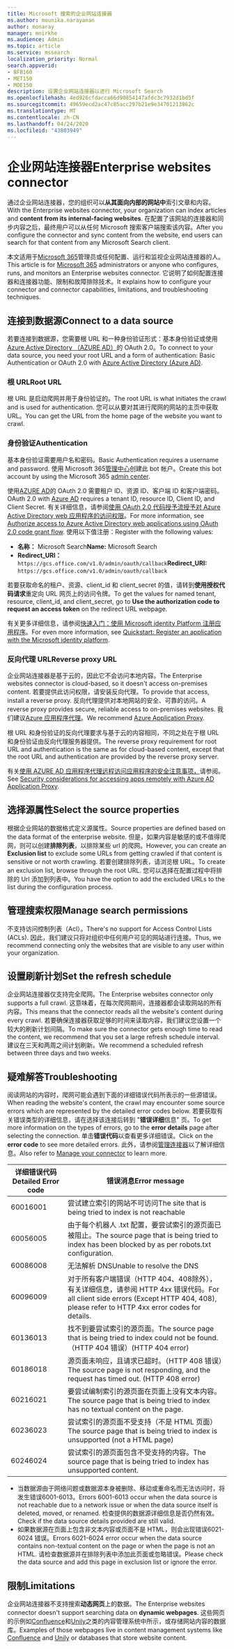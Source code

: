 ```yaml
---
title: Microsoft 搜索的企业网站连接器
ms.author: mounika.narayanan
author: monaray
manager: mnirkhe
ms.audience: Admin
ms.topic: article
ms.service: mssearch
localization_priority: Normal
search.appverid:
- BFB160
- MET150
- MOE150
description: 设置企业网站连接器以进行 Microsoft Search
ms.openlocfilehash: 4ed926cfdacca66d90854147afdc3c7932d1bd5f
ms.sourcegitcommit: 49659ecd2ac47c85acc297b21e9e34701213862c
ms.translationtype: MT
ms.contentlocale: zh-CN
ms.lasthandoff: 04/24/2020
ms.locfileid: "43803949"
---
```

# <a name="enterprise-websites-connector"></a><span data-ttu-id="a70e1-103">企业网站连接器</span><span class="sxs-lookup"><span data-stu-id="a70e1-103">Enterprise websites connector</span></span>

<span data-ttu-id="a70e1-104">通过企业网站连接器，您的组织可以**从其面向内部的网站中**索引文章和内容。</span><span class="sxs-lookup"><span data-stu-id="a70e1-104">With the Enterprise websites connector, your organization can index articles and **content from its internal-facing websites**.</span></span> <span data-ttu-id="a70e1-105">在配置了该网站的连接器和同步内容之后，最终用户可以从任何 Microsoft 搜索客户端搜索该内容。</span><span class="sxs-lookup"><span data-stu-id="a70e1-105">After you configure the connector and sync content from the website, end users can search for that content from any Microsoft Search client.</span></span>

<span data-ttu-id="a70e1-106">本文适用于[Microsoft 365](https://www.microsoft.com/microsoft-365)管理员或任何配置、运行和监视企业网站连接器的人。</span><span class="sxs-lookup"><span data-stu-id="a70e1-106">This article is for [Microsoft 365](https://www.microsoft.com/microsoft-365) administrators or anyone who configures, runs, and monitors an Enterprise websites connector.</span></span> <span data-ttu-id="a70e1-107">它说明了如何配置连接器和连接器功能、限制和故障排除技术。</span><span class="sxs-lookup"><span data-stu-id="a70e1-107">It explains how to configure your connector and connector capabilities, limitations, and troubleshooting techniques.</span></span>  

## <a name="connect-to-a-data-source"></a><span data-ttu-id="a70e1-108">连接到数据源</span><span class="sxs-lookup"><span data-stu-id="a70e1-108">Connect to a data source</span></span> 
<span data-ttu-id="a70e1-109">若要连接到数据源，您需要根 URL 和一种身份验证形式：基本身份验证或使用[Azure Active Directory （AZURE AD）](https://docs.microsoft.com/azure/active-directory/)的 OAuth 2.0。</span><span class="sxs-lookup"><span data-stu-id="a70e1-109">To connect to your data source, you need your root URL and a form of authentication: Basic Authentication or OAuth 2.0 with [Azure Active Directory (Azure AD)](https://docs.microsoft.com/azure/active-directory/).</span></span>

### <a name="root-url"></a><span data-ttu-id="a70e1-110">根 URL</span><span class="sxs-lookup"><span data-stu-id="a70e1-110">Root URL</span></span>
<span data-ttu-id="a70e1-111">根 URL 是启动爬网并用于身份验证的。</span><span class="sxs-lookup"><span data-stu-id="a70e1-111">The root URL is what initiates the crawl and is used for authentication.</span></span> <span data-ttu-id="a70e1-112">您可以从要对其进行爬网的网站的主页中获取 URL。</span><span class="sxs-lookup"><span data-stu-id="a70e1-112">You can get the URL from the home page of the website you want to crawl.</span></span>

### <a name="authentication"></a><span data-ttu-id="a70e1-113">身份验证</span><span class="sxs-lookup"><span data-stu-id="a70e1-113">Authentication</span></span> 
<span data-ttu-id="a70e1-114">基本身份验证需要用户名和密码。</span><span class="sxs-lookup"><span data-stu-id="a70e1-114">Basic Authentication requires a username and password.</span></span> <span data-ttu-id="a70e1-115">使用 Microsoft 365[管理中心](https://admin.microsoft.com)创建此 bot 帐户。</span><span class="sxs-lookup"><span data-stu-id="a70e1-115">Create this bot account by using the Microsoft 365 [admin center](https://admin.microsoft.com).</span></span>

<span data-ttu-id="a70e1-116">使用[AZURE AD](https://docs.microsoft.com/azure/active-directory/)的 OAuth 2.0 需要租户 ID、资源 ID、客户端 ID 和客户端密码。</span><span class="sxs-lookup"><span data-stu-id="a70e1-116">OAuth 2.0 with [Azure AD](https://docs.microsoft.com/azure/active-directory/) requires a tenant ID, resource ID, Client ID, and Client Secret.</span></span>
<span data-ttu-id="a70e1-117">有关详细信息，请参阅[使用 OAuth 2.0 代码授予流授予对 Azure Active Directory web 应用程序的访问权限](https://docs.microsoft.com/azure/active-directory/develop/v1-protocols-oauth-code)。</span><span class="sxs-lookup"><span data-stu-id="a70e1-117">For more information, see [Authorize access to Azure Active Directory web applications using OAuth 2.0 code grant flow](https://docs.microsoft.com/azure/active-directory/develop/v1-protocols-oauth-code).</span></span> <span data-ttu-id="a70e1-118">使用以下值注册：</span><span class="sxs-lookup"><span data-stu-id="a70e1-118">Register with the following values:</span></span>
* <span data-ttu-id="a70e1-119">**名称：** Microsoft Search</span><span class="sxs-lookup"><span data-stu-id="a70e1-119">**Name:** Microsoft Search</span></span>
* <span data-ttu-id="a70e1-120">**Redirect_URI：**`https://gcs.office.com/v1.0/admin/oauth/callback`</span><span class="sxs-lookup"><span data-stu-id="a70e1-120">**Redirect_URI:** `https://gcs.office.com/v1.0/admin/oauth/callback`</span></span>

<span data-ttu-id="a70e1-121">若要获取命名的租户、资源、client_id 和 client_secret 的值，请转到**使用授权代码请求**重定向 URL 网页上的访问令牌。</span><span class="sxs-lookup"><span data-stu-id="a70e1-121">To get the values for named tenant, resource, client_id, and client_secret, go to **Use the authorization code to request an access token** on the redirect URL webpage.</span></span>

<span data-ttu-id="a70e1-122">有关更多详细信息，请参阅[快速入门：使用 Microsoft identity Platform 注册应用程序](https://docs.microsoft.com/azure/active-directory/develop/quickstart-register-app)。</span><span class="sxs-lookup"><span data-stu-id="a70e1-122">For even more information, see [Quickstart: Register an application with the Microsoft identity platform](https://docs.microsoft.com/azure/active-directory/develop/quickstart-register-app).</span></span>

### <a name="reverse-proxy-url"></a><span data-ttu-id="a70e1-123">反向代理 URL</span><span class="sxs-lookup"><span data-stu-id="a70e1-123">Reverse proxy URL</span></span> 
<span data-ttu-id="a70e1-124">企业网站连接器是基于云的，因此它不会访问本地内容。</span><span class="sxs-lookup"><span data-stu-id="a70e1-124">The Enterprise websites connector is cloud-based, so it doesn't access on-premises content.</span></span> <span data-ttu-id="a70e1-125">若要提供此访问权限，请安装反向代理。</span><span class="sxs-lookup"><span data-stu-id="a70e1-125">To provide that access, install a reverse proxy.</span></span> <span data-ttu-id="a70e1-126">反向代理提供对本地网站的安全、可靠的访问。</span><span class="sxs-lookup"><span data-stu-id="a70e1-126">A reverse proxy provides secure, reliable access to on-premises websites.</span></span> <span data-ttu-id="a70e1-127">我们建议[Azure 应用程序代理](https://docs.microsoft.com/azure/active-directory/manage-apps/application-proxy)。</span><span class="sxs-lookup"><span data-stu-id="a70e1-127">We recommend [Azure Application Proxy](https://docs.microsoft.com/azure/active-directory/manage-apps/application-proxy).</span></span>

<span data-ttu-id="a70e1-128">根 URL 和身份验证的反向代理要求与基于云的内容相同，不同之处在于根 URL 和身份验证由反向代理服务器提供。</span><span class="sxs-lookup"><span data-stu-id="a70e1-128">The reverse proxy requirement for root URL and authentication is the same as for cloud-based content, except that the root URL and authentication are provided by the reverse proxy server.</span></span>

<span data-ttu-id="a70e1-129">有关[使用 AZURE AD 应用程序代理远程访问应用程序的安全注意事项，](https://docs.microsoft.com/azure/active-directory/manage-apps/application-proxy-security)请参阅。</span><span class="sxs-lookup"><span data-stu-id="a70e1-129">See [Security considerations for accessing apps remotely with Azure AD Application Proxy](https://docs.microsoft.com/azure/active-directory/manage-apps/application-proxy-security).</span></span>

## <a name="select-the-source-properties"></a><span data-ttu-id="a70e1-130">选择源属性</span><span class="sxs-lookup"><span data-stu-id="a70e1-130">Select the source properties</span></span> 
<span data-ttu-id="a70e1-131">根据企业网站的数据格式定义源属性。</span><span class="sxs-lookup"><span data-stu-id="a70e1-131">Source properties are defined based on the data format of the enterprise website.</span></span> <span data-ttu-id="a70e1-132">但是，如果内容是敏感的或不值得爬网，则可以创建**排除列表**，以排除某些 url 的爬网。</span><span class="sxs-lookup"><span data-stu-id="a70e1-132">However, you can create an **Exclusion list** to exclude some URLs from getting crawled if that content is sensitive or not worth crawling.</span></span> <span data-ttu-id="a70e1-133">若要创建排除列表，请浏览根 URL。</span><span class="sxs-lookup"><span data-stu-id="a70e1-133">To create an exclusion list, browse through the root URL.</span></span> <span data-ttu-id="a70e1-134">您可以选择在配置过程中将排除的 Url 添加到列表中。</span><span class="sxs-lookup"><span data-stu-id="a70e1-134">You have the option to add the excluded URLs to the list during the configuration process.</span></span>

## <a name="manage-search-permissions"></a><span data-ttu-id="a70e1-135">管理搜索权限</span><span class="sxs-lookup"><span data-stu-id="a70e1-135">Manage search permissions</span></span> 
<span data-ttu-id="a70e1-136">不支持访问控制列表（Acl）。</span><span class="sxs-lookup"><span data-stu-id="a70e1-136">There's no support for Access Control Lists (ACLs).</span></span> <span data-ttu-id="a70e1-137">因此，我们建议只将对组织中任何用户可见的网站进行连接。</span><span class="sxs-lookup"><span data-stu-id="a70e1-137">Thus, we recommend connecting only the websites that are visible to any user within your organization.</span></span>

## <a name="set-the-refresh-schedule"></a><span data-ttu-id="a70e1-138">设置刷新计划</span><span class="sxs-lookup"><span data-stu-id="a70e1-138">Set the refresh schedule</span></span>
<span data-ttu-id="a70e1-139">企业网站连接器仅支持完全爬网。</span><span class="sxs-lookup"><span data-stu-id="a70e1-139">The Enterprise websites connector only supports a full crawl.</span></span> <span data-ttu-id="a70e1-140">这意味着，在每次爬网期间，连接器都会读取网站的所有内容。</span><span class="sxs-lookup"><span data-stu-id="a70e1-140">This means that the connector reads all the website's content during every crawl.</span></span> <span data-ttu-id="a70e1-141">若要确保连接器获取足够的时间来读取内容，我们建议您设置一个较大的刷新计划间隔。</span><span class="sxs-lookup"><span data-stu-id="a70e1-141">To make sure the connector gets enough time to read the content, we recommend that you set a large refresh schedule interval.</span></span> <span data-ttu-id="a70e1-142">建议在三天和两周之间计划刷新。</span><span class="sxs-lookup"><span data-stu-id="a70e1-142">We recommend a scheduled refresh between three days and two weeks.</span></span> 

## <a name="troubleshooting"></a><span data-ttu-id="a70e1-143">疑难解答</span><span class="sxs-lookup"><span data-stu-id="a70e1-143">Troubleshooting</span></span>
<span data-ttu-id="a70e1-144">阅读网站的内容时，爬网可能会遇到下面的详细错误代码所表示的一些源错误。</span><span class="sxs-lookup"><span data-stu-id="a70e1-144">When reading the website's content, the crawl may encounter some source errors which are represented by the detailed error codes below.</span></span> <span data-ttu-id="a70e1-145">若要获取有关错误类型的详细信息，请在选择该连接后转到 "**错误详细**信息" 页。</span><span class="sxs-lookup"><span data-stu-id="a70e1-145">To get more information on the types of errors, go to the **error details** page after selecting the connection.</span></span> <span data-ttu-id="a70e1-146">单击**错误代码**以查看更多详细错误。</span><span class="sxs-lookup"><span data-stu-id="a70e1-146">Click on the **error code** to see more detailed errors.</span></span> <span data-ttu-id="a70e1-147">此外，请参阅[管理连接器](https://docs.microsoft.com/microsoftsearch/manage-connector)以了解详细信息。</span><span class="sxs-lookup"><span data-stu-id="a70e1-147">Also refer to [Manage your connector](https://docs.microsoft.com/microsoftsearch/manage-connector) to learn more.</span></span>

 <span data-ttu-id="a70e1-148">**详细错误代码**</span><span class="sxs-lookup"><span data-stu-id="a70e1-148">**Detailed Error code**</span></span> | <span data-ttu-id="a70e1-149">**错误消息**</span><span class="sxs-lookup"><span data-stu-id="a70e1-149">**Error message**</span></span>
 --- | --- 
 <span data-ttu-id="a70e1-150">6001</span><span class="sxs-lookup"><span data-stu-id="a70e1-150">6001</span></span>   | <span data-ttu-id="a70e1-151">尝试建立索引的网站不可访问</span><span class="sxs-lookup"><span data-stu-id="a70e1-151">The site that is being tried to index is not reachable</span></span> 
 <span data-ttu-id="a70e1-152">6005</span><span class="sxs-lookup"><span data-stu-id="a70e1-152">6005</span></span> | <span data-ttu-id="a70e1-153">由于每个机器人 .txt 配置，要尝试索引的源页面已被阻止。</span><span class="sxs-lookup"><span data-stu-id="a70e1-153">The source page that is being tried to index has been blocked by as per robots.txt configuration.</span></span>
 <span data-ttu-id="a70e1-154">6008</span><span class="sxs-lookup"><span data-stu-id="a70e1-154">6008</span></span> | <span data-ttu-id="a70e1-155">无法解析 DNS</span><span class="sxs-lookup"><span data-stu-id="a70e1-155">Unable to resolve the DNS</span></span>
 <span data-ttu-id="a70e1-156">6009</span><span class="sxs-lookup"><span data-stu-id="a70e1-156">6009</span></span> | <span data-ttu-id="a70e1-157">对于所有客户端错误（HTTP 404、408除外），有关详细信息，请参阅 HTTP 4xx 错误代码。</span><span class="sxs-lookup"><span data-stu-id="a70e1-157">For all client side errors (Except HTTP 404, 408), please refer to HTTP 4xx error codes for details.</span></span>
 <span data-ttu-id="a70e1-158">6013</span><span class="sxs-lookup"><span data-stu-id="a70e1-158">6013</span></span> | <span data-ttu-id="a70e1-159">找不到要尝试索引的源页面。</span><span class="sxs-lookup"><span data-stu-id="a70e1-159">The source page that is being tried to index could not be found.</span></span> <span data-ttu-id="a70e1-160">（HTTP 404 错误）</span><span class="sxs-lookup"><span data-stu-id="a70e1-160">(HTTP 404 error)</span></span>
 <span data-ttu-id="a70e1-161">6018</span><span class="sxs-lookup"><span data-stu-id="a70e1-161">6018</span></span> | <span data-ttu-id="a70e1-162">源页面未响应，且请求已超时。（HTTP 408 错误）</span><span class="sxs-lookup"><span data-stu-id="a70e1-162">The source page is not responding, and the request has timed out. (HTTP 408 error)</span></span>
 <span data-ttu-id="a70e1-163">6021</span><span class="sxs-lookup"><span data-stu-id="a70e1-163">6021</span></span> | <span data-ttu-id="a70e1-164">要尝试编制索引的源页面在页面上没有文本内容。</span><span class="sxs-lookup"><span data-stu-id="a70e1-164">The source page that is being tried to index has no textual content on the page.</span></span>
 <span data-ttu-id="a70e1-165">6023</span><span class="sxs-lookup"><span data-stu-id="a70e1-165">6023</span></span> | <span data-ttu-id="a70e1-166">尝试索引的源页面不受支持（不是 HTML 页面）</span><span class="sxs-lookup"><span data-stu-id="a70e1-166">The source page that is being tried to index is unsupported (not a HTML page)</span></span>
 <span data-ttu-id="a70e1-167">6024</span><span class="sxs-lookup"><span data-stu-id="a70e1-167">6024</span></span> | <span data-ttu-id="a70e1-168">尝试索引的源页面包含不受支持的内容。</span><span class="sxs-lookup"><span data-stu-id="a70e1-168">The source page that is being tried to index has unsupported content.</span></span>

* <span data-ttu-id="a70e1-169">当数据源由于网络问题或数据源本身被删除、移动或重命名而无法访问时，将发生错误6001-6013。</span><span class="sxs-lookup"><span data-stu-id="a70e1-169">Errors 6001-6013 occur when the data source is not reachable due to a network issue or when the data source itself is deleted, moved, or renamed.</span></span> <span data-ttu-id="a70e1-170">检查提供的数据源详细信息是否仍然有效。</span><span class="sxs-lookup"><span data-stu-id="a70e1-170">Check if the data source details provided are still valid.</span></span>
* <span data-ttu-id="a70e1-171">如果数据源在页面上包含非文本内容或页面不是 HTML，则会出现错误6021-6024 错误。</span><span class="sxs-lookup"><span data-stu-id="a70e1-171">Errors 6021-6024 error occur when the data source contains non-textual content on the page or when the page is not an HTML.</span></span> <span data-ttu-id="a70e1-172">请检查数据源并在排除列表中添加此页面或忽略错误。</span><span class="sxs-lookup"><span data-stu-id="a70e1-172">Please check the data source and add this page in exclusion list or ignore the error.</span></span>

## <a name="limitations"></a><span data-ttu-id="a70e1-173">限制</span><span class="sxs-lookup"><span data-stu-id="a70e1-173">Limitations</span></span>
<span data-ttu-id="a70e1-174">企业网站连接器不支持搜索**动态网页**上的数据。</span><span class="sxs-lookup"><span data-stu-id="a70e1-174">The Enterprise websites connector doesn't support searching data on **dynamic webpages**.</span></span> <span data-ttu-id="a70e1-175">这些网页的示例如[Confluence](https://www.atlassian.com/software/confluence)和[Unily](https://www.unily.com/)之类的内容管理系统中所示，或存储网站内容的数据库。</span><span class="sxs-lookup"><span data-stu-id="a70e1-175">Examples of those webpages live in content management systems like [Confluence](https://www.atlassian.com/software/confluence) and [Unily](https://www.unily.com/) or databases that store website content.</span></span>
